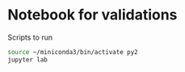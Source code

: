 # Notebook for validations

Scripts to run
```bash
source ~/miniconda3/bin/activate py2
jupyter lab
```
